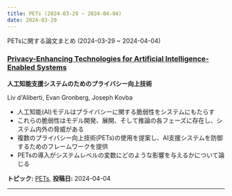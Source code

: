 ```yaml
---
title: PETs (2024-03-29 ~ 2024-04-04)
date: 2024-03-29
---
```


PETsに関する論文まとめ (2024-03-29 ~ 2024-04-04)

### [Privacy-Enhancing Technologies for Artificial Intelligence-Enabled Systems](http://arxiv.org/abs/2404.03509)
**人工知能支援システムのためのプライバシー向上技術**

Liv d'Aliberti, Evan Gronberg, Joseph Kovba

- 人工知能(AI)モデルはプライバシーに関する脆弱性をシステムにもたらす
- これらの脆弱性はモデル開発、展開、そして推論の各フェーズに存在し、システム内外の脅威がある
- 複数のプライバシー向上技術(PETs)の使用を提案し、AI支援システムを防御するためのフレームワークを提供
- PETsの導入がシステムレベルの変数にどのような影響を与えるかについて論じる

**トピック:** [PETs](../../pets), **投稿日:** 2024-04-04

---